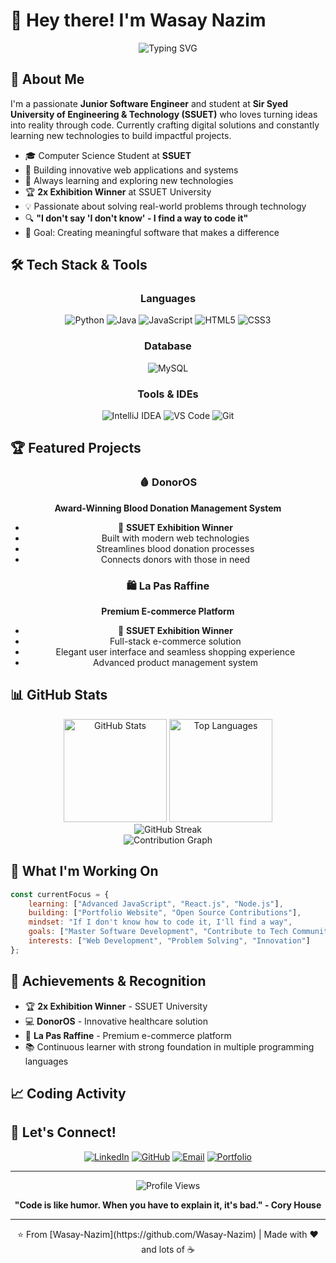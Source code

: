 # 👋 Hey there! I'm Wasay Nazim

<div align="center">
  <img src="https://readme-typing-svg.herokuapp.com?font=Fira+Code&pause=1000&color=36BCF7&center=true&vCenter=true&width=435&lines=Junior+Software+Engineer;Problem+Solver;Persistent+Learner;Innovation+Enthusiast" alt="Typing SVG" />
</div>

## 🚀 About Me

I'm a passionate **Junior Software Engineer** and student at **Sir Syed University of Engineering & Technology (SSUET)** who loves turning ideas into reality through code. Currently crafting digital solutions and constantly learning new technologies to build impactful projects.

- 🎓 Computer Science Student at **SSUET**
- 🔭 Building innovative web applications and systems
- 🌱 Always learning and exploring new technologies
- 🏆 **2x Exhibition Winner** at SSUET University
- 💡 Passionate about solving real-world problems through technology
- 🔍 **"I don't say 'I don't know' - I find a way to code it"**
- 🎯 Goal: Creating meaningful software that makes a difference

## 🛠️ Tech Stack & Tools

<div align="center">

### Languages
![Python](https://img.shields.io/badge/Python-3776AB?style=for-the-badge&logo=python&logoColor=white)
![Java](https://img.shields.io/badge/Java-ED8B00?style=for-the-badge&logo=openjdk&logoColor=white)
![JavaScript](https://img.shields.io/badge/JavaScript-F7DF1E?style=for-the-badge&logo=javascript&logoColor=black)
![HTML5](https://img.shields.io/badge/HTML5-E34F26?style=for-the-badge&logo=html5&logoColor=white)
![CSS3](https://img.shields.io/badge/CSS3-1572B6?style=for-the-badge&logo=css3&logoColor=white)

### Database
![MySQL](https://img.shields.io/badge/MySQL-00000F?style=for-the-badge&logo=mysql&logoColor=white)

### Tools & IDEs
![IntelliJ IDEA](https://img.shields.io/badge/IntelliJ_IDEA-000000.svg?style=for-the-badge&logo=intellij-idea&logoColor=white)
![VS Code](https://img.shields.io/badge/VS_Code-007ACC?style=for-the-badge&logo=visual-studio-code&logoColor=white)
![Git](https://img.shields.io/badge/Git-F05032?style=for-the-badge&logo=git&logoColor=white)

</div>

## 🏆 Featured Projects

<div align="center">

### 🩸 DonorOS
**Award-Winning Blood Donation Management System**
- 🥇 **SSUET Exhibition Winner**
- Built with modern web technologies
- Streamlines blood donation processes
- Connects donors with those in need

### 🛍️ La Pas Raffine
**Premium E-commerce Platform**
- 🥇 **SSUET Exhibition Winner**
- Full-stack e-commerce solution
- Elegant user interface and seamless shopping experience
- Advanced product management system

</div>

## 📊 GitHub Stats

<div align="center">
  <img src="https://github-readme-stats.vercel.app/api?username=Wasay-Nazim&show_icons=true&theme=tokyonight&hide_border=true&count_private=true" alt="GitHub Stats" height="165">
  <img src="https://github-readme-stats.vercel.app/api/top-langs/?username=Wasay-Nazim&layout=compact&theme=tokyonight&hide_border=true" alt="Top Languages" height="165">
</div>

<div align="center">
  <img src="https://github-readme-streak-stats.herokuapp.com/?user=Wasay-Nazim&theme=tokyonight&hide_border=true" alt="GitHub Streak" />

<div align="center">
  <img src="https://github-readme-activity-graph.vercel.app/graph?username=Wasay-Nazim&theme=tokyo-night&hide_border=true&area=true" alt="Contribution Graph">
</div>
</div>

## 🎯 What I'm Working On

```javascript
const currentFocus = {
    learning: ["Advanced JavaScript", "React.js", "Node.js"],
    building: ["Portfolio Website", "Open Source Contributions"],
    mindset: "If I don't know how to code it, I'll find a way",
    goals: ["Master Software Development", "Contribute to Tech Community"],
    interests: ["Web Development", "Problem Solving", "Innovation"]
};
```

## 🌟 Achievements & Recognition

- 🏆 **2x Exhibition Winner** - SSUET University
- 💻 **DonorOS** - Innovative healthcare solution
- 🛒 **La Pas Raffine** - Premium e-commerce platform
- 📚 Continuous learner with strong foundation in multiple programming languages

## 📈 Coding Activity

## 🤝 Let's Connect!

<div align="center">

[![LinkedIn](https://img.shields.io/badge/LinkedIn-0077B5?style=for-the-badge&logo=linkedin&logoColor=white)](https://linkedin.com/in/wasay-nazim)
[![GitHub](https://img.shields.io/badge/GitHub-100000?style=for-the-badge&logo=github&logoColor=white)](https://github.com/Wasay-Nazim)
[![Email](https://img.shields.io/badge/Email-D14836?style=for-the-badge&logo=gmail&logoColor=white)](mailto:wasaynazim@example.com)
[![Portfolio](https://img.shields.io/badge/Portfolio-FF5722?style=for-the-badge&logo=todoist&logoColor=white)](https://wasay-nazim.github.io)

</div>

---

<div align="center">
  <img src="https://komarev.com/ghpvc/?username=Wasay-Nazim&color=blueviolet&style=flat-square&label=Profile+Views" alt="Profile Views" />
  
  **"Code is like humor. When you have to explain it, it's bad." - Cory House**
</div>

---

<div align="center">
  ⭐ From [Wasay-Nazim](https://github.com/Wasay-Nazim) | Made with ❤️ and lots of ☕
</div>
